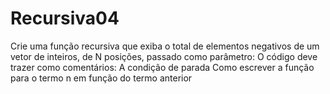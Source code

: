 # Recursiva04
Crie uma função recursiva que exiba o total de elementos negativos de um vetor de inteiros, de N posições, passado como parâmetro:
O código deve trazer como comentários:
A condição de parada
Como escrever a função para o termo n em função do termo anterior

